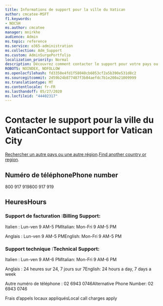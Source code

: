 ```yaml
---
title: Informations de support pour la ville du Vatican
author: cmcatee-MSFT
f1.keywords:
- NOCSH
ms.author: cmcatee
manager: mnirkhe
audience: Admin
ms.topic: reference
ms.service: o365-administration
ms.collection: Adm_Support
ms.custom: AdminSurgePortfolio
localization_priority: Normal
description: Découvrez comment contacter le support pour votre pays ou région.
ROBOTS: NOINDEX, NOFOLLOW
ms.openlocfilehash: fd3350e4fd1f58040cb6053cf2a5b390e531d8c2
ms.sourcegitcommit: 2d59b24b877487f3b84aefdc7b1e200a21009999
ms.translationtype: MT
ms.contentlocale: fr-FR
ms.lasthandoff: 05/27/2020
ms.locfileid: "44402317"
---
```

# <a name="contact-support-for-vatican-city"></a><span data-ttu-id="1ccbf-103">Contacter le support pour la ville du Vatican</span><span class="sxs-lookup"><span data-stu-id="1ccbf-103">Contact support for Vatican City</span></span>

<span data-ttu-id="1ccbf-104">[Rechercher un autre pays ou une autre région](../contact-support-for-business-products.md).</span><span class="sxs-lookup"><span data-stu-id="1ccbf-104">[Find another country or region](../contact-support-for-business-products.md).</span></span>

## <a name="phone-number"></a><span data-ttu-id="1ccbf-105">Numéro de téléphone</span><span class="sxs-lookup"><span data-stu-id="1ccbf-105">Phone number</span></span>
<span data-ttu-id="1ccbf-106">800 917 919</span><span class="sxs-lookup"><span data-stu-id="1ccbf-106">800 917 919</span></span>

## <a name="hours"></a><span data-ttu-id="1ccbf-107">Heures</span><span class="sxs-lookup"><span data-stu-id="1ccbf-107">Hours</span></span>
### <a name="billing-support"></a><span data-ttu-id="1ccbf-108">Support de facturation :</span><span class="sxs-lookup"><span data-stu-id="1ccbf-108">Billing Support:</span></span>

<span data-ttu-id="1ccbf-109">Italien : Lun-ven 9 AM-5 PM</span><span class="sxs-lookup"><span data-stu-id="1ccbf-109">Italian: Mon-Fri 9 AM-5 PM</span></span>

<span data-ttu-id="1ccbf-110">Anglais : Lun-ven 9 AM-5 PM</span><span class="sxs-lookup"><span data-stu-id="1ccbf-110">English: Mon-Fri 9 AM-5 PM</span></span>

### <a name="technical-support"></a><span data-ttu-id="1ccbf-111">Support technique :</span><span class="sxs-lookup"><span data-stu-id="1ccbf-111">Technical Support:</span></span>

<span data-ttu-id="1ccbf-112">Italien : Lun-ven 9 AM-6 PM</span><span class="sxs-lookup"><span data-stu-id="1ccbf-112">Italian: Mon-Fri 9 AM-6 PM</span></span>

<span data-ttu-id="1ccbf-113">Anglais : 24 heures sur 24, 7 jours sur 7</span><span class="sxs-lookup"><span data-stu-id="1ccbf-113">English: 24 hours a day, 7 days a week</span></span>

<span data-ttu-id="1ccbf-114">Autre numéro de téléphone : 02 6943 0746</span><span class="sxs-lookup"><span data-stu-id="1ccbf-114">Alternative Phone Number: 02 6943 0746</span></span>

<span data-ttu-id="1ccbf-115">Frais d’appels locaux appliqués</span><span class="sxs-lookup"><span data-stu-id="1ccbf-115">Local call charges apply</span></span>
